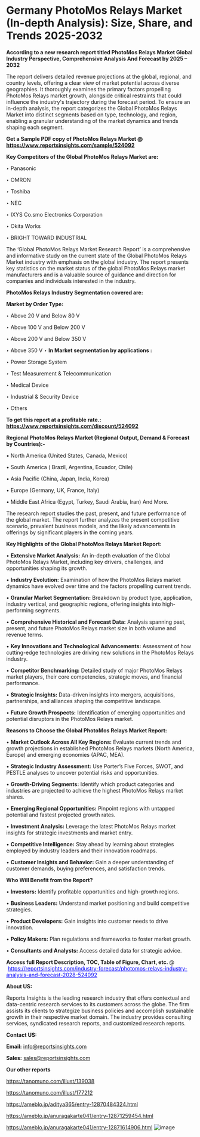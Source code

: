 # Germany PhotoMos Relays Market (In-depth Analysis): Size, Share, and Trends 2025-2032

<strong>According to a new research report titled PhotoMos Relays Market Global Industry Perspective, Comprehensive Analysis And Forecast by 2025 – 2032</strong>

The report delivers detailed revenue projections at the global, regional, and country levels, offering a clear view of market potential across diverse geographies. It thoroughly examines the primary factors propelling PhotoMos Relays market growth, alongside critical restraints that could influence the industry's trajectory during the forecast period. To ensure an in-depth analysis, the report categorizes the Global PhotoMos Relays Market into distinct segments based on type, technology, and region, enabling a granular understanding of the market dynamics and trends shaping each segment.

<strong>Get a Sample PDF copy of PhotoMos Relays Market </strong><strong>@<a href=https://www.reportsinsights.com/sample/524092 style=color:#0000ff;> https://www.reportsinsights.com/sample/524092</a></strong></font>

<strong>Key Competitors of the Global PhotoMos Relays Market are:</strong>

‣ Panasonic

‣ OMRON

‣ Toshiba

‣ NEC

‣ IXYS
 Co.smo Electronics Corporation

‣ Okita Works

‣ BRIGHT TOWARD INDUSTRIAL

The ‘Global PhotoMos Relays Market Research Report’ is a comprehensive and informative study on the current state of the Global PhotoMos Relays Market industry with emphasis on the global industry. The report presents key statistics on the market status of the global PhotoMos Relays market manufacturers and is a valuable source of guidance and direction for companies and individuals interested in the industry.

<strong>PhotoMos Relays Industry Segmentation covered are:</strong>

<strong>Market by Order Type: </strong>

‣ Above 20 V and Below 80 V

‣ Above 100 V and Below 200 V

‣ Above 200 V and Below 350 V

‣ Above 350 V
‣ 
<strong>In Market segmentation by applications :</strong>

‣ Power Storage System

‣ Test Measurement & Telecommunication

‣ Medical Device

‣ Industrial & Security Device

‣ Others

<strong>To get this report at a profitable rate.: <a href=https://www.reportsinsights.com/discount/524092 style=color:#0000ff;>https://www.reportsinsights.com/discount/524092</a></strong></font>

<strong>Regional PhotoMos Relays Market (Regional Output, Demand &amp; Forecast by Countries):-</strong>

• North America (United States, Canada, Mexico)

• South America ( Brazil, Argentina, Ecuador, Chile)

• Asia Pacific (China, Japan, India, Korea)

• Europe (Germany, UK, France, Italy)

• Middle East Africa (Egypt, Turkey, Saudi Arabia, Iran) And More.

The research report studies the past, present, and future performance of the global market. The report further analyzes the present competitive scenario, prevalent business models, and the likely advancements in offerings by significant players in the coming years.

<strong>Key Highlights of the Global PhotoMos Relays Market Report:</strong>

• <strong>Extensive Market Analysis:</strong> An in-depth evaluation of the Global PhotoMos Relays Market, including key drivers, challenges, and opportunities shaping its growth.

• <strong>Industry Evolution:</strong> Examination of how the PhotoMos Relays market dynamics have evolved over time and the factors propelling current trends.

• <strong>Granular Market Segmentation:</strong> Breakdown by product type, application, industry vertical, and geographic regions, offering insights into high-performing segments.

• <strong>Comprehensive Historical and Forecast Data:</strong> Analysis spanning past, present, and future PhotoMos Relays market size in both volume and revenue terms.

• <strong>Key Innovations and Technological Advancements:</strong> Assessment of how cutting-edge technologies are driving new solutions in the PhotoMos Relays industry.

• <strong>Competitor Benchmarking:</strong> Detailed study of major PhotoMos Relays market players, their core competencies, strategic moves, and financial performance.

• <strong>Strategic Insights:</strong> Data-driven insights into mergers, acquisitions, partnerships, and alliances shaping the competitive landscape.

• <strong>Future Growth Prospects:</strong> Identification of emerging opportunities and potential disruptors in the PhotoMos Relays market.

<strong>Reasons to Choose the Global PhotoMos Relays Market Report:</strong>

• <strong>Market Outlook Across All Key Regions:</strong> Evaluate current trends and growth projections in established PhotoMos Relays markets (North America, Europe) and emerging economies (APAC, MEA).

• <strong>Strategic Industry Assessment:</strong> Use Porter’s Five Forces, SWOT, and PESTLE analyses to uncover potential risks and opportunities.

• <strong>Growth-Driving Segments:</strong> Identify which product categories and industries are projected to achieve the highest PhotoMos Relays market shares.

• <strong>Emerging Regional Opportunities:</strong> Pinpoint regions with untapped potential and fastest projected growth rates.

• <strong>Investment Analysis:</strong> Leverage the latest PhotoMos Relays market insights for strategic investments and market entry.

• <strong>Competitive Intelligence:</strong> Stay ahead by learning about strategies employed by industry leaders and their innovation roadmaps.

• <strong>Customer Insights and Behavior:</strong> Gain a deeper understanding of customer demands, buying preferences, and satisfaction trends.

<strong>Who Will Benefit from the Report?</strong>

• <strong>Investors:</strong> Identify profitable opportunities and high-growth regions.

• <strong>Business Leaders:</strong> Understand market positioning and build competitive strategies.

• <strong>Product Developers:</strong> Gain insights into customer needs to drive innovation.

• <strong>Policy Makers:</strong> Plan regulations and frameworks to foster market growth.

• <strong>Consultants and Analysts:</strong> Access detailed data for strategic advice.
</ul>
<strong>Access full Report Description, TOC, Table of Figure, Chart, etc. </strong>@  <a href=https://reportsinsights.com/industry-forecast/photomos-relays-industry-analysis-and-forecast-2028-524092 style=color:#0000ff;>https://reportsinsights.com/industry-forecast/photomos-relays-industry-analysis-and-forecast-2028-524092</a></font>

<strong><strong>About US</strong>:</strong>

Reports Insights is the leading research industry that offers contextual and data-centric research services to its customers across the globe. The firm assists its clients to strategize business policies and accomplish sustainable growth in their respective market domain. The industry provides consulting services, syndicated research reports, and customized research reports.

<strong>Contact US:</strong>

<p class=""""><b>Email:</b> <a href=mailto:info@reportsinsights.com>info@reportsinsights.com</a></p>
<p class=""""><b>Sales:</b> <a href=mailto:sales@reportsinsights.com>sales@reportsinsights.com</a></p>

<strong>Our other reports</strong>

<a href=https://tanomuno.com/illust/139038>https://tanomuno.com/illust/139038</a>

<a href=https://tanomuno.com/illust/177212>https://tanomuno.com/illust/177212</a>

<a href=https://ameblo.jp/aditya365/entry-12870484324.html>https://ameblo.jp/aditya365/entry-12870484324.html</a>

<a href=https://ameblo.jp/anuragakarte041/entry-12871259454.html>https://ameblo.jp/anuragakarte041/entry-12871259454.html</a>

<a href=https://ameblo.jp/anuragakarte041/entry-12871614906.html>https://ameblo.jp/anuragakarte041/entry-12871614906.html</a>
![image](https://github.com/user-attachments/assets/1fa6baea-4090-428b-96b7-9196ca164f7a)

